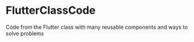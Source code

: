 # FlutterClassCode
Code from the Flutter class with many reusable components and ways to solve problems
